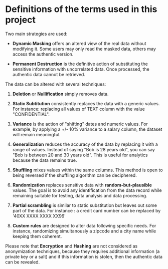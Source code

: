 Definitions of the terms used in this project
==============================================================================


Two main strategies are used:

* **Dynamic Masking** offers an altered view of the real data without
  modifying it. Some users may only read the masked data, others may access
  the authentic version.

* **Permanent Destruction** is the definitive action of substituting the
  sensitive information with uncorrelated data. Once processed, the authentic
  data cannot be retrieved.

The data can be altered with several techniques:

1. **Deletion** or **Nullification** simply removes data.

2. **Static Subtitution** consistently replaces the data with a generic
   values. For instance: replacing all values of TEXT column with the value
   "CONFIDENTIAL".

3. **Variance** is the action of "shifting" dates and numeric values. For
   example, by applying a +/- 10% variance to a salary column, the dataset will
   remain meaningful.

4. **Generalization** reduces the accuracy of the data by replacing it with a 
   range of values. Instead of saying "Bob is 28 years old", you can say "Bob 
   is between 20 and 30 years old". This is useful for analytics because the
   data remains true.

5. **Shuffling** mixes values within the same columns. This method is open to
   being reversed if the shuffling algorithm can be deciphered.

6. **Randomization** replaces sensitive data with **random-but-plausible**
   values. The goal is to avoid any identification from the data record while
   remaining suitable for testing, data analysis and data processing.

7. **Partial scrambling** is similar to static substitution but leaves out some
   part of the data. For instance : a credit card number can be replaced by
   '40XX XXXX XXXX XX96'

8. **Custom rules** are designed to alter data following specific needs. For
   instance, randomizing simultanously a zipcode and a city name while keeping
   them coherent.

Please note that **Encryption** and **Hashing** are not considered as anonymization
techniques, because they requires additional information (a private key or a salt)
and if this information is stolen, then the authentic data can be revealed.

